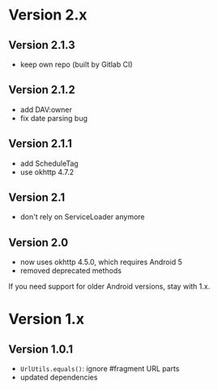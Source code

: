 
# Version 2.x

## Version 2.1.3

- keep own repo (built by Gitlab CI)

## Version 2.1.2

- add DAV:owner
- fix date parsing bug

## Version 2.1.1

- add ScheduleTag
- use okhttp 4.7.2

## Version 2.1

- don't rely on ServiceLoader anymore

## Version 2.0

- now uses okhttp 4.5.0, which requires Android 5
- removed deprecated methods

If you need support for older Android versions, stay with 1.x.


# Version 1.x

## Version 1.0.1

- `UrlUtils.equals()`: ignore #fragment URL parts
- updated dependencies
